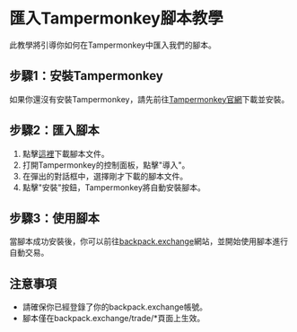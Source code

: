 # 匯入Tampermonkey腳本教學

此教學將引導你如何在Tampermonkey中匯入我們的腳本。

## 步驟1：安裝Tampermonkey

如果你還沒有安裝Tampermonkey，請先前往[Tampermonkey官網](https://www.tampermonkey.net/)下載並安裝。

## 步驟2：匯入腳本

1. 點擊[這裡](https://raw.githubusercontent.com/2246250622/BackPack/main/backpack.js)下載腳本文件。
2. 打開Tampermonkey的控制面板，點擊"導入"。
3. 在彈出的對話框中，選擇剛才下載的腳本文件。
4. 點擊"安裝"按鈕，Tampermonkey將自動安裝腳本。

## 步驟3：使用腳本

當腳本成功安裝後，你可以前往[backpack.exchange](https://backpack.exchange/trade/*)網站，並開始使用腳本進行自動交易。

## 注意事項

- 請確保你已經登錄了你的backpack.exchange帳號。
- 腳本僅在backpack.exchange/trade/*頁面上生效。
